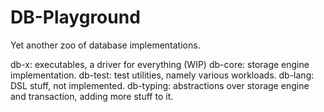 # DB-Playground

Yet another zoo of database implementations. 

db-x: executables, a driver for everything (WIP)
db-core: storage engine implementation. 
db-test: test utilities, namely various workloads. 
db-lang: DSL stuff, not implemented. 
db-typing: abstractions over storage engine and transaction, adding more stuff to it. 


